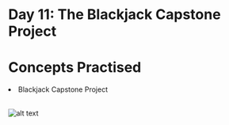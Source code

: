 # Day 11: The Blackjack Capstone Project

# Concepts Practised
<li> Blackjack Capstone Project </li>

<br>

![alt text](https://github.com/marroth2808/100-Days-of-Code-The-Complete-Python-Pro-Bootcamp/blob/main/Day%2011/Blackjack.gif)

